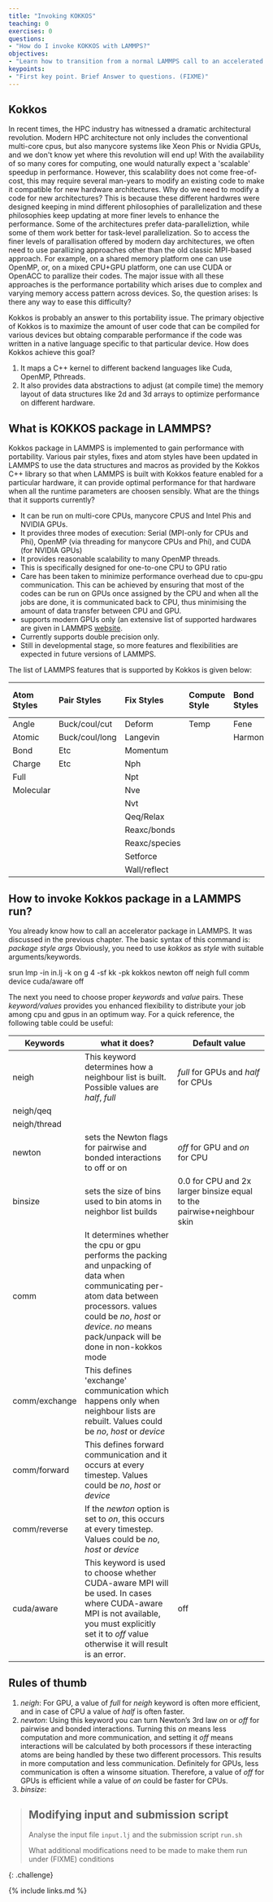 ```yaml
---
title: "Invoking KOKKOS"
teaching: 0
exercises: 0
questions:
- "How do I invoke KOKKOS with LAMMPS?"
objectives:
- "Learn how to transition from a normal LAMMPS call to an accelerated call"
keypoints:
- "First key point. Brief Answer to questions. (FIXME)"
---
```

## Kokkos
In recent times, the HPC industry has witnessed a dramatic architectural revolution. Modern HPC architecture not only includes the conventional multi-core cpus, but also manycore systems like Xeon Phis or Nvidia GPUs, and we don't know yet where this revolution will end up! With the availability of so many cores for computing, one would naturally expect a 'scalable' speedup in performance. However, this scalability does not come free-of-cost, this may require several man-years to modify an existing code to make it compatible for new hardware architectures. Why do we need to modify a code for new architectures? This is because these different hardwres were designed keeping in mind different philosophies of parallelization and these philosophies keep updating at more finer levels to enhance the performance. Some of the architectures prefer data-paralleliztion, while some of them work better for task-level parallelization. So to access the finer levels of parallisation offered by modern day architectures, we often need to use parallizing approaches other than the old classic MPI-based approach. For example, on a shared memory platform one can use OpenMP, or, on a mixed CPU+GPU platform, one can use CUDA or OpenACC to parallize their codes. The major issue with all these approaches is the performance portability which arises due to complex and varying memory access pattern across devices. So, the question arises: Is there any way to ease this difficulty?  

Kokkos is probably an answer to this portability issue. The primary objective of Kokkos is to maximize the amount of user code that can be compiled for various devices but obtaing comparable performance if the code was written in a  native language specific to that particular device. How does Kokkos achieve this goal? 

1. It maps a C++ kernel to different backend languages like Cuda, OpenMP, Pthreads.
2. It also provides data abstractions to adjust (at compile time) the memory layout of data structures like 2d and 3d arrays to optimize performance on different hardware. 


 ## What is KOKKOS package in LAMMPS?
 Kokkos package in LAMMPS is implemented to gain performance with portability. Various pair styles, fixes and atom styles have been updated in LAMMPS to use the data structures and macros as provided by the Kokkos C++ library so that when LAMMPS is built with Kokkos feature enabled for a particular hardware, it can provide optimal performance for that hardware when all the runtime parameters are choosen sensibly. What are the things that it supports currently? 

* It can be run on multi-core CPUs, manycore CPUS and Intel Phis and NVIDIA GPUs.
* It provides three modes of execution: Serial (MPI-only for CPUs and Phi), OpenMP (via threading for manycore CPUs and Phi), and CUDA (for NVIDIA GPUs)
* It provides reasonable scalability to many OpenMP threads.
* This is specifically designed for one-to-one CPU to GPU ratio
* Care has been taken to minimize performance overhead due to cpu-gpu communication. This can be achieved by ensuring that most of the codes can be run on GPUs once assigned by the CPU and when all the jobs are done, it is communicated back to CPU, thus minimising the amount of data transfer between CPU and GPU.
* supports modern GPUs only (an extensive list of supported hardwares are given in LAMMPS [website]().
* Currently supports double precision only. 
* Still in developmental stage, so more features and flexibilities are expected in future versions of LAMMPS.

The list of LAMMPS features that is supported by Kokkos is given below:

| Atom Styles | Pair Styles  | Fix Styles  | Compute Style | Bond Styles | Angle Styles | Dihedral Styles | Improper Styles | K-space Styles |
|:----------- |:------------ |:----------- |:------------- |:----------- |:------------ |:--------------- |:--------------- |:-------------- |
| Angle       |Buck/coul/cut | Deform      | Temp          | Fene        | Charm        | Charm           | Harmonic        | Pppm           |
| Atomic      |Buck/coul/long| Langevin    |               | Harmonic    | Harmonic     | Opls            |                 |                |
| Bond        |Etc           | Momentum    |               |             |              |                 |                 |                |
| Charge      |Etc           | Nph         |               |             |              |                 |                 |                |
| Full        |              | Npt         |               |             |              |                 |                 |                |
| Molecular   |              | Nve         |               |             |              |                 |                 |                |
|             |              | Nvt         |               |             |              |                 |                 |                |
|             |              | Qeq/Relax   |               |             |              |                 |                 |                |
|             |              | Reaxc/bonds |               |             |              |                 |                 |                |
|             |              |Reaxc/species|               |             |              |                 |                 |                |
|             |              | Setforce    |               |             |              |                 |                 |                |
|             |              | Wall/reflect|               |             |              |                 |                 |                |


## How to invoke Kokkos package in a LAMMPS run?

 You already know how to call an accelerator package in LAMMPS. It was discussed in the previous chapter. The basic syntax of this command is: *package style args*
Obviously, you need to use *kokkos* as *style* with suitable arguments/keywords.

srun lmp -in in.lj -k on g 4 -sf kk -pk kokkos newton off neigh full comm device cuda/aware off

 The next you need to choose proper *keywords* and *value* pairs. These *keyword/values* provides you enhanced flexibility to distribute your job among cpu and gpus in an optimum way. For a quick reference, the following table could be useful:

 | Keywords |what it does? |Default value |
 |----------|--------------|--------------|
 |neigh|This keyword determines how a neighbour list is built. Possible values are *half*, *full*  | *full* for GPUs and *half* for CPUs|
 |neigh/qeq|  |  |
 |neigh/thread|  |  |
 |newton|sets the Newton flags for pairwise and bonded interactions to off or on |*off* for GPU and *on* for CPU |
 |binsize|sets the size of bins used to bin atoms in neighbor list builds|0.0 for CPU and 2x larger binsize equal to the pairwise+neighbour skin|
 |comm|It determines whether the cpu or gpu performs the packing and unpacking of data  when communicating per-atom data between processors. values could be *no*, *host* or *device*. *no* means pack/unpack will be done in non-kokkos mode| |
 |comm/exchange|This defines 'exchange' communication which happens only when neighbour lists are rebuilt. Values could be *no*, *host* or *device* | |
 |comm/forward|This defines forward communication and it occurs at every timestep. Values could be *no*, *host* or *device* | |
 |comm/reverse| If the *newton* option is set to *on*, this occurs at every timestep. Values could be *no*, *host* or *device*| |
 |cuda/aware|This keyword is used to choose whether CUDA-aware MPI will be used. In cases where CUDA-aware MPI is not available, you must explicitly set it to *off* value otherwise it will result is an error.|off |
 
 ## Rules of thumb
  1. *neigh*: For GPU, a value of *full* for *neigh* keyword is often more efficient, and in case of CPU a value of *half* is often faster.
  2. *newton*: Using this keyword you can turn Newton’s 3rd law *on* or *off* for pairwise and bonded interactions. Turning this *on* means less computation and more communication, and setting it *off* means interactions will be calculated by both processors if these interacting atoms are being handled by these two different processors. This results in more computation and less communication. Definitely for GPUs, less communication is often a winsome situation. Therefore, a value of *off* for GPUs is efficient while a value of *on* could be faster for CPUs.
  3. *binsize*: 
  
 


> ## Modifying input and submission script
> 
> Analyse the input file `input.lj` and the submission script `run.sh`
> 
> What additional modifications need to be made to make them run under (FIXME) conditions
>
{: .challenge}

{% include links.md %}

